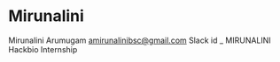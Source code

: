# Mirunalini
Mirunalini Arumugam
amirunalinibsc@gmail.com
Slack id _ MIRUNALINI
Hackbio Internship 

